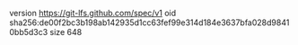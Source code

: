 version https://git-lfs.github.com/spec/v1
oid sha256:de00f2bc3b198ab142935d1cc63fef99e314d184e3637bfa028d98410bb5d3c3
size 648
